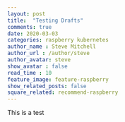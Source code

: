 ```yaml
---
layout: post
title:  "Testing Drafts"
comments: true
date: 2020-03-03
categories: raspberry kubernetes
author_name : Steve Mitchell
author_url : /author/steve
author_avatar: steve
show_avatar : false
read_time : 10
feature_image: feature-raspberry
show_related_posts: false
square_related: recommend-raspberry
---
```


This is a test
